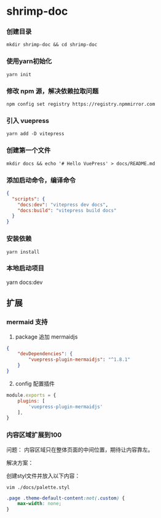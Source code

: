 # shrimp-doc

### 创建目录
```shell
mkdir shrimp-doc && cd shrimp-doc
```

### 使用yarn初始化
```shell
yarn init
```

### 修改 npm 源，解决依赖拉取问题
```shell
npm config set registry https://registry.npmmirror.com
```

### 引入 vuepress
```shell
yarn add -D vitepress
```

### 创建第一个文件
```shell
mkdir docs && echo '# Hello VuePress' > docs/README.md
```


### 添加启动命令，编译命令
```json
{
  "scripts": {
    "docs:dev": "vitepress dev docs",
    "docs:build": "vitepress build docs"
  }
}
```

### 安装依赖
```shell
yarn install
```

### 本地启动项目
yarn docs:dev


## 扩展

### mermaid 支持
1. package 追加 mermaidjs
```json
{
    "devDependencies": {
        "vuepress-plugin-mermaidjs": "^1.8.1"
    }
}
```

2. config 配置插件
```js
module.exports = {
    plugins: [
        'vuepress-plugin-mermaidjs'
    ],
}
```


### 内容区域扩展到100
问题：
内容区域只在整体页面的中间位置，期待让内容靠左。

解决方案：

创建styl文件并放入以下内容：
```shell
vim ./docs/palette.styl
```
```css
.page .theme-default-content:not(.custom) {
    max-width: none;
}
```
